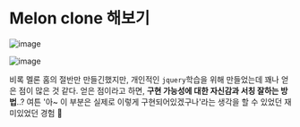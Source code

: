 # Melon clone 해보기

![image](https://user-images.githubusercontent.com/55647436/104001139-95a4db00-51e2-11eb-9c46-273c832183a3.png)

![image](https://user-images.githubusercontent.com/55647436/104001512-1a8ff480-51e3-11eb-9bde-59ec3f7eb774.png)

비록 멜론 홈의 절반만 만들긴했지만,
개인적인 ` jquery `학습을 위해 만들었는데 꽤나 얻은 점이 많은 것 같다.
얻은 점이라고 하면, **구현 가능성에 대한 자신감과 서칭 잘하는 방법**..?
여튼 '아~ 이 부분은 실제로 이렇게 구현되어있겠구나'라는 생각을 할 수 있었던 재미있었던 경험 🙂
